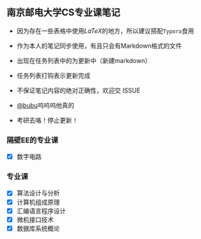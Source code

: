 ## 南京邮电大学CS专业课笔记

+ 因为存在一些表格中使用$LaTeX$的地方，所以建议搭配`Typora`食用 

+ 作为本人的笔记同步使用，有且只会有Markdown格式的文件

+ 出现在任务列表中的为更新中（新建markdown）

+ 任务列表打钩表示更新完成

+ 不保证笔记内容的绝对正确性，欢迎交 ISSUE

+ [@bubu](https://github.com/bubumua)呜呜呜他真的

+ 考研去咯！停止更新！

  

### 隔壁EE的专业课

- [x] 数字电路

### 专业课

- [x] 算法设计与分析
- [x] 计算机组成原理
- [x] 汇编语言程序设计
- [x] 微机接口技术
- [x] 数据库系统概论
